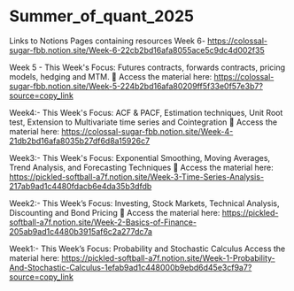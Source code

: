# Summer_of_quant_2025

Links to Notions Pages containing resources 
Week 6- https://colossal-sugar-fbb.notion.site/Week-6-22cb2bd16afa8055ace5c9dc4d002f35


Week 5 - 
This Week's Focus: Futures contracts, forwards contracts, pricing models, hedging and MTM.
📘 Access the material here:
https://colossal-sugar-fbb.notion.site/Week-5-224b2bd16afa80209ff5f33e0f57e3b7?source=copy_link

Week4:-
This Week's Focus: ACF & PACF, Estimation techniques, Unit Root test, Extension to Multivariate time series and Cointegration
📘 Access the material here:
https://colossal-sugar-fbb.notion.site/Week-4-21db2bd16afa8035b27df6d8a15926c7

Week3:- 
This Week's Focus: Exponential Smoothing, Moving Averages, Trend Analysis, and Forecasting Techniques
📘 Access the material here:
https://pickled-softball-a7f.notion.site/Week-3-Time-Series-Analysis-217ab9ad1c4480fdacb6e4da35b3dfdb

Week2:- 
This Week’s Focus: Investing, Stock Markets, Technical Analysis, Discounting and Bond Pricing
📘 Access the material here:
https://pickled-softball-a7f.notion.site/Week-2-Basics-of-Finance-205ab9ad1c4480b3915af6c2a277dc7a

Week1:-
This Week’s Focus: Probability and Stochastic Calculus
Access the material here:
https://pickled-softball-a7f.notion.site/Week-1-Probability-And-Stochastic-Calculus-1efab9ad1c448000b9ebd6d45e3cf9a7?source=copy_link
